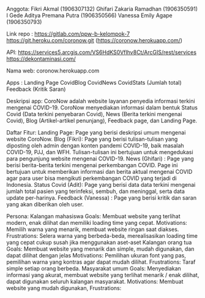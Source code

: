 Anggota: 
Fikri Akmal (1906307132)
Ghifari Zakaria Ramadhan (1906350591)
I Gede Aditya Premana Putra (1906350566)
Vanessa Emily Agape (1906350793)

Link repo : 
https://gitlab.com/ppw-b-kelompok-7 
https://git.heroku.com/coronow.git (https://coronow.herokuapp.com/)

API:
https://services5.arcgis.com/VS6HdKS0VfIhv8Ct/ArcGIS/rest/services 
https://dekontaminasi.com/ 

Nama web: coronow.herokuapp.com

Apps : 
Landing Page
CovidBlog
CovidNews
CovidStats (Jumlah total)
Feedback (Kritik Saran)

Deskripsi app:
CoroNow adalah website layanan penyedia informasi terkini mengenai COVID-19. CoroNow menyediakan informasi dalam bentuk Status Covid (Data terkini penyebaran Covid), News (Berita terkini mengenai Covid), Blog (Artikel-artikel penunjang), Feedback page, dan Landing Page.



Daftar Fitur:
Landing Page:
Page yang berisi deskripsi umum mengenai website CoroNow.
Blog (Fikri):
Page yang berisi tulisan-tulisan yang diposting oleh admin dengan konten pandemi COVID-19, baik masalah COVID-19, PJJ, dan WFH. Tulisan-tulisan ini bertujuan untuk mengedukasi para pengunjung website mengenai COVID-19.
News (Ghifari) :
Page yang berisi berita-berita terkini mengenai perkembangan COVID. Page ini bertujuan untuk memberikan informasi dan berita aktual mengenai COVID agar para user bisa mengikuti perkembangan COVID yang terjadi di Indonesia.
Status Covid (Adit):
Page yang berisi data data terkini mengenai jumlah total pasien yang terinfeksi, sembuh, dan meninggal, serta data update per-harinya.
Feedback (Vanessa) :
Page yang berisi kritik dan saran yang akan diberikan oleh user.

Persona:
Kalangan mahasiswa
Goals: Membuat website yang terlihat modern, enak dilihat dan memiliki loading time yang cepat.
Motivations: Memilih warna yang menarik, membuat website ringan saat diakses.
Frustrations: Selera warna yang berbeda-beda, merealisasikan loading time yang cepat cukup susah jika menggunakan aset-aset 
Kalangan orang tua
Goals: Membuat website yang menarik dan simple, mudah digunakan, dan dapat dilihat dengan jelas
 Motivations: Pemilihan ukuran font yang pas, pemilihan warna yang kontras agar dapat mudah dilihat.
Frustrations: Taraf simple setiap orang berbeda.
Masyarakat umum
Goals: Menyediakan informasi yang akurat, membuat website yang terlihat menarik / enak dilihat, dapat digunakan seluruh kalangan masyarakat.
Motivations: Membuat website yang mudah digunakan, 
Frustrations:  
